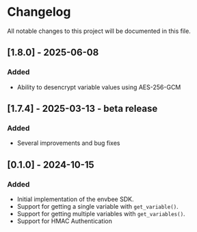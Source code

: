 # Changelog

All notable changes to this project will be documented in this file.

## [1.8.0] - 2025-06-08

### Added

- Ability to desencrypt variable values using AES-256-GCM

## [1.7.4] - 2025-03-13 - beta release

### Added

- Several improvements and bug fixes

## [0.1.0] - 2024-10-15

### Added

- Initial implementation of the envbee SDK.
- Support for getting a single variable with `get_variable()`.
- Support for getting multiple variables with `get_variables()`.
- Support for HMAC Authentication
